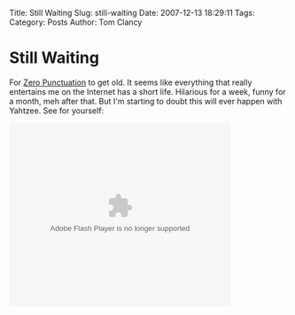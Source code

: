 Title: Still Waiting
Slug: still-waiting
Date: 2007-12-13 18:29:11
Tags: 
Category: Posts
Author: Tom Clancy

# Still Waiting

For <a href="http://www.escapistmagazine.com/articles/view/editorials/zeropunctuation" target="_blank">Zero Punctuation</a> to get old. It seems like everything that really entertains me on the Internet has a short life. Hilarious for a week, funny for a month, meh after that. But I'm starting to doubt this will ever happen with Yahtzee. See for yourself:

<embed src="http://update.videoegg.com/flash/proxy.swf?jsver=1.4" flashvars="gc=c2hvd0FkPXRydWUmYWRWYXJzPWFyZWE9Z2FtZXMmc2l0ZT1lc2NhcGlzdG1hZ2F6aW5lJmZpbGU9aHR0cCUzQSUyRiUyRnNlbGZzZXJ2ZTMwMCUyRWRvd25sb2FkJTJFdmlkZW9lZ2clMkVjb20lMkZnaWQzODklMkZjaWQxMzg5JTJGNkIlMkZKMiUyRjExOTcyODQ3NDdLNkh0TXR1ODJiR0R6dzNENmE1YiZzd2ZwYXRoPWh0dHAlM0ElMkYlMkZ1cGRhdGUlMkV2aWRlb2VnZyUyRWNvbSUyRmZsYXNoJTJGcHJveHklMkVzd2YlM0Zqc3ZlciUzRDElMkU0JmF1dG9QbGF5PWZhbHNlJnNob3dBZFByaW1hcnk9dHJ1ZSZ3bW9kZT13aW5kb3cmYWxsb3dGbGFzaDlGdWxsc2NyZWVuPXRydWU=" quality="high" allowfullscreen="true" allowscriptaccess="always" scale="noscale" wmode="window" name="VE_Player" type="application/x-shockwave-flash" pluginspage="http://www.macromedia.com/go/getflashplayer" align="middle" height="332" width="400"></embed>
